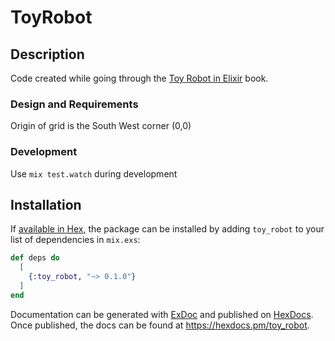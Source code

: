 # ToyRobot

## Description

Code created while going through the [Toy Robot in Elixir](https://leanpub.com/elixir-toyrobot) book.

### Design and Requirements

Origin of grid is the South West corner (0,0)

### Development

Use `mix test.watch` during development

## Installation

If [available in Hex](https://hex.pm/docs/publish), the package can be installed
by adding `toy_robot` to your list of dependencies in `mix.exs`:

```elixir
def deps do
  [
    {:toy_robot, "~> 0.1.0"}
  ]
end
```

Documentation can be generated with [ExDoc](https://github.com/elixir-lang/ex_doc)
and published on [HexDocs](https://hexdocs.pm). Once published, the docs can
be found at <https://hexdocs.pm/toy_robot>.
